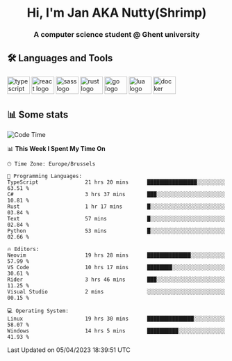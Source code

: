 <h1 align="center">Hi, I'm Jan AKA Nutty(Shrimp)</h1>
<h3 align="center">A computer science student @ Ghent university</h3>

<h2 align="left">🛠️ Languages and Tools</h2>

###

<div align="left">
  <img src="https://cdn.jsdelivr.net/gh/devicons/devicon/icons/typescript/typescript-original.svg" height="40" width="52" alt="typescript logo"  />
  <img src="https://cdn.jsdelivr.net/gh/devicons/devicon/icons/react/react-original.svg" height="40" width="52" alt="react logo"  />
  <img src="https://cdn.jsdelivr.net/gh/devicons/devicon/icons/sass/sass-original.svg" height="40" width="52" alt="sass logo"  />
  <img src="https://cdn.jsdelivr.net/gh/devicons/devicon/icons/rust/rust-plain.svg" height="40" width="52" alt="rust logo"  />
  <img src="https://cdn.jsdelivr.net/gh/devicons/devicon/icons/go/go-original.svg" height="40" width="52" alt="go logo"  />
  <img src="https://cdn.jsdelivr.net/gh/devicons/devicon/icons/lua/lua-original.svg" height="40" width="52" alt="lua logo"  />
  <img src="https://cdn.jsdelivr.net/gh/devicons/devicon/icons/docker/docker-original.svg" height="40" width="52" alt="docker logo"  />
</div>

<h2>📊 Some stats</h2>

<!--START_SECTION:waka-->
![Code Time](http://img.shields.io/badge/Code%20Time-2%2C949%20hrs%2056%20mins-blue)

📊 **This Week I Spent My Time On** 

```text
🕑︎ Time Zone: Europe/Brussels

💬 Programming Languages: 
TypeScript               21 hrs 20 mins      ████████████████░░░░░░░░░   63.51 % 
C#                       3 hrs 37 mins       ███░░░░░░░░░░░░░░░░░░░░░░   10.81 % 
Rust                     1 hr 17 mins        █░░░░░░░░░░░░░░░░░░░░░░░░   03.84 % 
Text                     57 mins             █░░░░░░░░░░░░░░░░░░░░░░░░   02.84 % 
Python                   53 mins             █░░░░░░░░░░░░░░░░░░░░░░░░   02.66 % 

🔥 Editors: 
Neovim                   19 hrs 28 mins      ██████████████░░░░░░░░░░░   57.99 % 
VS Code                  10 hrs 17 mins      ████████░░░░░░░░░░░░░░░░░   30.61 % 
Rider                    3 hrs 46 mins       ███░░░░░░░░░░░░░░░░░░░░░░   11.25 % 
Visual Studio            2 mins              ░░░░░░░░░░░░░░░░░░░░░░░░░   00.15 % 

💻 Operating System: 
Linux                    19 hrs 30 mins      ███████████████░░░░░░░░░░   58.07 % 
Windows                  14 hrs 5 mins       ██████████░░░░░░░░░░░░░░░   41.93 % 
```


 Last Updated on 05/04/2023 18:39:51 UTC
<!--END_SECTION:waka-->
